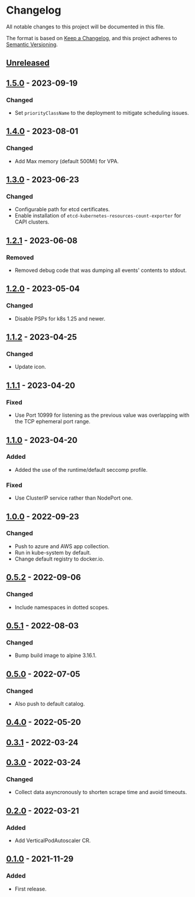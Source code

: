 # Changelog
All notable changes to this project will be documented in this file.

The format is based on [Keep a Changelog](https://keepachangelog.com/en/1.0.0/),
and this project adheres to [Semantic Versioning](https://semver.org/spec/v2.0.0.html).

## [Unreleased]

## [1.5.0] - 2023-09-19

### Changed

- Set `priorityClassName` to the deployment to mitigate scheduling issues.

## [1.4.0] - 2023-08-01

### Changed

- Add Max memory (default 500Mi) for VPA.

## [1.3.0] - 2023-06-23

### Changed

- Configurable path for etcd certificates.
- Enable installation of `etcd-kubernetes-resources-count-exporter` for CAPI clusters.

## [1.2.1] - 2023-06-08

### Removed

- Removed debug code that was dumping all events' contents to stdout.

## [1.2.0] - 2023-05-04

### Changed

- Disable PSPs for k8s 1.25 and newer.

## [1.1.2] - 2023-04-25

### Changed

- Update icon.

## [1.1.1] - 2023-04-20

### Fixed

- Use Port 10999 for listening as the previous value was overlapping with the TCP ephemeral port range.

## [1.1.0] - 2023-04-20

### Added

- Added the use of the runtime/default seccomp profile.

### Fixed

- Use ClusterIP service rather than NodePort one.

## [1.0.0] - 2022-09-23

### Changed

- Push to azure and AWS app collection.
- Run in kube-system by default.
- Change default registry to docker.io.

## [0.5.2] - 2022-09-06

### Changed

- Include namespaces in dotted scopes.

## [0.5.1] - 2022-08-03

### Changed

- Bump build image to alpine 3.16.1.

## [0.5.0] - 2022-07-05

### Changed

- Also push to default catalog.

## [0.4.0] - 2022-05-20

## [0.3.1] - 2022-03-24

## [0.3.0] - 2022-03-24

### Changed

- Collect data asyncronously to shorten scrape time and avoid timeouts.

## [0.2.0] - 2022-03-21

### Added

- Add VerticalPodAutoscaler CR.

## [0.1.0] - 2021-11-29

### Added

- First release. 

[Unreleased]: https://github.com/giantswarm/etcd-kubernetes-resources-count-exporter/compare/v1.5.0...HEAD
[1.5.0]: https://github.com/giantswarm/etcd-kubernetes-resources-count-exporter/compare/v1.4.0...v1.5.0
[1.4.0]: https://github.com/giantswarm/etcd-kubernetes-resources-count-exporter/compare/v1.3.0...v1.4.0
[1.3.0]: https://github.com/giantswarm/etcd-kubernetes-resources-count-exporter/compare/v1.2.1...v1.3.0
[1.2.1]: https://github.com/giantswarm/etcd-kubernetes-resources-count-exporter/compare/v1.2.0...v1.2.1
[1.2.0]: https://github.com/giantswarm/etcd-kubernetes-resources-count-exporter/compare/v1.1.2...v1.2.0
[1.1.2]: https://github.com/giantswarm/etcd-kubernetes-resources-count-exporter/compare/v1.1.1...v1.1.2
[1.1.1]: https://github.com/giantswarm/etcd-kubernetes-resources-count-exporter/compare/v1.1.0...v1.1.1
[1.1.0]: https://github.com/giantswarm/etcd-kubernetes-resources-count-exporter/compare/v1.0.0...v1.1.0
[1.0.0]: https://github.com/giantswarm/etcd-kubernetes-resources-count-exporter/compare/v0.5.2...v1.0.0
[0.5.2]: https://github.com/giantswarm/etcd-kubernetes-resources-count-exporter/compare/v0.5.1...v0.5.2
[0.5.1]: https://github.com/giantswarm/etcd-kubernetes-resources-count-exporter/compare/v0.5.0...v0.5.1
[0.5.0]: https://github.com/giantswarm/etcd-kubernetes-resources-count-exporter/compare/v0.4.0...v0.5.0
[0.4.0]: https://github.com/giantswarm/etcd-kubernetes-resources-count-exporter/compare/v0.3.1...v0.4.0
[0.3.1]: https://github.com/giantswarm/etcd-kubernetes-resources-count-exporter/compare/v0.3.0...v0.3.1
[0.3.0]: https://github.com/giantswarm/etcd-kubernetes-resources-count-exporter/compare/v0.2.0...v0.3.0
[0.2.0]: https://github.com/giantswarm/etcd-kubernetes-resources-count-exporter/compare/v0.1.0...v0.2.0
[0.1.0]: https://github.com/giantswarm/etcd-kubernetes-resources-count-exporter/compare/v0.0.0...v0.1.0
